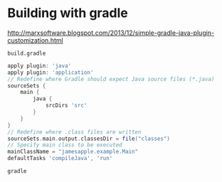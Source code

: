 # Building with gradle

http://marxsoftware.blogspot.com/2013/12/simple-gradle-java-plugin-customization.html

`build.gradle`

```groovy
apply plugin: 'java'
apply plugin: 'application'
// Redefine where Gradle should expect Java source files (*.java)
sourceSets {
    main {
        java {
            srcDirs 'src'
        }
    }
}
// Redefine where .class files are written
sourceSets.main.output.classesDir = file("classes")
// Specify main class to be executed
mainClassName = "jamesapple.example.Main"
defaultTasks 'compileJava', 'run'
```

`gradle`
